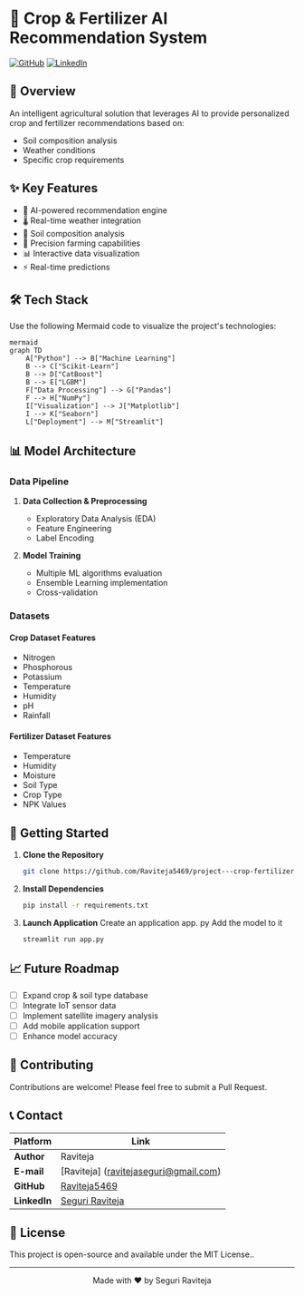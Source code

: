 # 🌱 Crop & Fertilizer AI Recommendation System

[![GitHub](https://img.shields.io/badge/GitHub-View_on_GitHub-blue?logo=GitHub)](https://github.com/Raviteja5469/project---crop-fertilizers)
[![LinkedIn](https://img.shields.io/badge/LinkedIn-Connect-blue?logo=linkedin)](https://www.linkedin.com/in/ravi-teja-61190a253)

## 🎯 Overview

An intelligent agricultural solution that leverages AI to provide personalized crop and fertilizer recommendations based on:
- Soil composition analysis
- Weather conditions
- Specific crop requirements

## ✨ Key Features
- 🤖 AI-powered recommendation engine  
- 🌡️ Real-time weather integration  
- 🧪 Soil composition analysis  
- 🎯 Precision farming capabilities  
- 📊 Interactive data visualization  
- ⚡ Real-time predictions  

## 🛠️ Tech Stack

Use the following Mermaid code to visualize the project's technologies:

    mermaid
    graph TD
        A["Python"] --> B["Machine Learning"]
        B --> C["Scikit-Learn"]
        B --> D["CatBoost"]
        B --> E["LGBM"]
        F["Data Processing"] --> G["Pandas"]
        F --> H["NumPy"]
        I["Visualization"] --> J["Matplotlib"]
        I --> K["Seaborn"]
        L["Deployment"] --> M["Streamlit"]

## 📊 Model Architecture

### Data Pipeline

1. **Data Collection & Preprocessing**  
   - Exploratory Data Analysis (EDA)  
   - Feature Engineering  
   - Label Encoding 

2. **Model Training**  
   - Multiple ML algorithms evaluation  
   - Ensemble Learning implementation  
   - Cross-validation  

### Datasets
#### Crop Dataset Features
- Nitrogen  
- Phosphorous  
- Potassium  
- Temperature  
- Humidity  
- pH  
- Rainfall  

#### Fertilizer Dataset Features
- Temperature  
- Humidity  
- Moisture  
- Soil Type  
- Crop Type  
- NPK Values  

## 🚀 Getting Started

1. **Clone the Repository**  
   ```bash
   git clone https://github.com/Raviteja5469/project---crop-fertilizers
   ```

2. **Install Dependencies**  
   ```bash
   pip install -r requirements.txt
   ```

3. **Launch Application**
    Create an application app. py
    Add the model to it
   ```bash
   streamlit run app.py
   ```

## 📈 Future Roadmap

- [ ] Expand crop & soil type database  
- [ ] Integrate IoT sensor data  
- [ ] Implement satellite imagery analysis  
- [ ] Add mobile application support  
- [ ] Enhance model accuracy  

## 👥 Contributing

Contributions are welcome! Please feel free to submit a Pull Request.

## 📞 Contact

| Platform | Link |
|----------|------|
| **Author** | Raviteja |
| **E-mail** | [Raviteja] (ravitejaseguri@gmail.com) |
| **GitHub** | [Raviteja5469](https://github.com/Raviteja5469) |
| **LinkedIn** | [Seguri Raviteja](https://www.linkedin.com/in/ravi-teja-61190a253) |

## 📄 License

This project is open-source and available under the MIT License..

---

<p align="center">
Made with ❤️ by Seguri Raviteja
</p>
